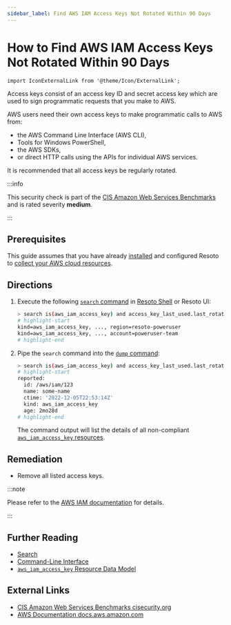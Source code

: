 ```yaml
---
sidebar_label: Find AWS IAM Access Keys Not Rotated Within 90 Days
---
```


# How to Find AWS IAM Access Keys Not Rotated Within 90 Days

```mdx-code-block
import IconExternalLink from '@theme/Icon/ExternalLink';
```

Access keys consist of an access key ID and secret access key which are used to sign programmatic requests that you make to AWS.

AWS users need their own access keys to make programmatic calls to AWS from:

- the AWS Command Line Interface (AWS CLI),
- Tools for Windows PowerShell,
- the AWS SDKs,
- or direct HTTP calls using the APIs for individual AWS services.

It is recommended that all access keys be regularly rotated.

:::info

This security check is part of the [CIS Amazon Web Services Benchmarks](https://cisecurity.org/benchmark/amazon_web_services) and is rated severity **medium**.

:::

## Prerequisites

This guide assumes that you have already [installed](../../../getting-started/install-resoto/index.md) and configured Resoto to [collect your AWS cloud resources](../../../reference/configuration/cloudprovider/aws.md).

## Directions

1. Execute the following [`search` command](../../../reference/cli/search-commands/search.md) in [Resoto Shell](../../../reference/components/shell.md) or Resoto UI:

   ```bash
   > search is(aws_iam_access_key) and access_key_last_used.last_rotated<-90d
   # highlight-start
   ​kind=aws_iam_access_key, ..., region=resoto-poweruser
   ​kind=aws_iam_access_key, ..., account=poweruser-team
   # highlight-end
   ```

2. Pipe the `search` command into the [`dump` command](../../../reference/cli/format-commands/dump.md):

   ```bash
   > search is(aws_iam_access_key) and access_key_last_used.last_rotated<-90d | dump
   # highlight-start
   ​reported:
   ​  id: /aws/iam/123
   ​  name: some-name
   ​  ctime: '2022-12-05T22:53:14Z'
   ​  kind: aws_iam_access_key
   ​  age: 2mo28d
   # highlight-end
   ```

   The command output will list the details of all non-compliant [`aws_iam_access_key` resources](../../../reference/data-models/aws/index.md#aws_iam_access_key).

## Remediation

- Remove all listed access keys.

:::note

Please refer to the [AWS IAM documentation](https://docs.aws.amazon.com/IAM/latest/UserGuide/id_credentials_getting-report.html) for details.

:::

## Further Reading

- [Search](../../../reference/search/index.md)
- [Command-Line Interface](../../../reference/cli/index.md)
- [`aws_iam_access_key` Resource Data Model](../../../reference/data-models/aws/index.md#aws_iam_access_key)

## External Links

- [CIS Amazon Web Services Benchmarks <span class="badge badge--secondary">cisecurity.org <IconExternalLink width="10" height="10" /></span>](https://cisecurity.org/benchmark/amazon_web_services)
- [AWS Documentation <span class="badge badge--secondary">docs.aws.amazon.com <IconExternalLink width="10" height="10" /></span>](https://docs.aws.amazon.com/IAM/latest/UserGuide/id_credentials_getting-report.html)
